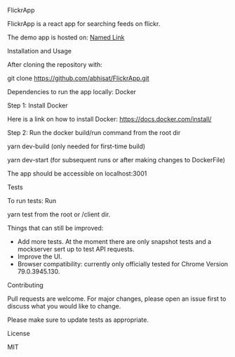 FlickrApp

FlickrApp is a react app for searching feeds on flickr.

The demo app is hosted on: [Named Link](https://flickrapp-demo.herokuapp.com "Named link title")

Installation and Usage

After cloning the repository with:

git clone https://github.com/abhisat/FlickrApp.git

Dependencies to run the app locally: Docker

Step 1: Install Docker

Here is a link on how to install Docker:
https://docs.docker.com/install/

Step 2: Run the docker build/run command from the root dir

yarn dev-build (only needed for first-time build)

yarn dev-start (for subsequent runs or after making changes to DockerFile)

The app should be accessible on localhost:3001

Tests

To run tests: Run

yarn test
from the root or /client dir.

Things that can still be improved:

- Add more tests. At the moment there are only snapshot tests and a mockserver sert up to test API requests.
- Improve the UI.
- Browser compatibility: currently only officially tested for Chrome Version 79.0.3945.130.

Contributing

Pull requests are welcome. For major changes, please open an issue first to discuss what you would like to change.

Please make sure to update tests as appropriate.

License

MIT

